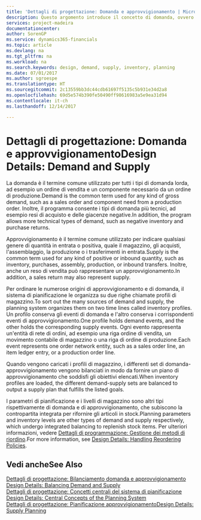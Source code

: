 ```yaml
---
title: 'Dettagli di progettazione: Domanda e approvvigionamento | Microsoft Docs'
description: Questo argomento introduce il concetto di domanda, ovvero il termine comune utilizzato per tutti i tipi di domanda lorda, ad esempio un ordine di vendita e un componente necessario da un ordine di produzione.
services: project-madeira
documentationcenter: 
author: SorenGP
ms.service: dynamics365-financials
ms.topic: article
ms.devlang: na
ms.tgt_pltfrm: na
ms.workload: na
ms.search.keywords: design, demand, supply, inventory, planning
ms.date: 07/01/2017
ms.author: sgroespe
ms.translationtype: HT
ms.sourcegitcommit: 2c13559bb3dc44cdb61697f5135c5b931e34d2a8
ms.openlocfilehash: 69d5e574b390fe50490ff98616983a5e9ea31d94
ms.contentlocale: it-ch
ms.lasthandoff: 12/14/2017

---
```

# <a name="design-details-demand-and-supply"></a><span data-ttu-id="214bb-103">Dettagli di progettazione: Domanda e approvvigionamento</span><span class="sxs-lookup"><span data-stu-id="214bb-103">Design Details: Demand and Supply</span></span>
<span data-ttu-id="214bb-104">La domanda è il termine comune utilizzato per tutti i tipi di domanda lorda, ad esempio un ordine di vendita e un componente necessario da un ordine di produzione.</span><span class="sxs-lookup"><span data-stu-id="214bb-104">Demand is the common term used for any kind of gross demand, such as a sales order and component need from a production order.</span></span> <span data-ttu-id="214bb-105">Inoltre, il programma consente i tipi di domanda più tecnici, ad esempio resi di acquisto e delle giacenze negative.</span><span class="sxs-lookup"><span data-stu-id="214bb-105">In addition, the program allows more technical types of demand, such as negative inventory and purchase returns.</span></span>  
  
<span data-ttu-id="214bb-106">Approvvigionamento è il termine comune utilizzato per indicare qualsiasi genere di quantità in entrata o positiva, quale il magazzino, gli acquisti, l'assemblaggio, la produzione o i trasferimenti in entrata.</span><span class="sxs-lookup"><span data-stu-id="214bb-106">Supply is the common term used for any kind of positive or inbound quantity, such as inventory, purchases, assembly, production, or inbound transfers.</span></span> <span data-ttu-id="214bb-107">Inoltre, anche un reso di vendita può rappresentare un approvvigionamento.</span><span class="sxs-lookup"><span data-stu-id="214bb-107">In addition, a sales return may also represent supply.</span></span>  
  
<span data-ttu-id="214bb-108">Per ordinare le numerose origini di approvvigionamento e di domanda, il sistema di pianificazione le organizza su due righe chiamate profili di magazzino.</span><span class="sxs-lookup"><span data-stu-id="214bb-108">To sort out the many sources of demand and supply, the planning system organizes them on two time lines called inventory profiles.</span></span> <span data-ttu-id="214bb-109">Un profilo conserva gli eventi di domanda e l'altro conserva i corrispondenti eventi di approvvigionamento.</span><span class="sxs-lookup"><span data-stu-id="214bb-109">One profile holds demand events, and the other holds the corresponding supply events.</span></span> <span data-ttu-id="214bb-110">Ogni evento rappresenta un'entità di rete di ordini, ad esempio una riga ordine di vendita, un movimento contabile di magazzino o una riga di ordine di produzione.</span><span class="sxs-lookup"><span data-stu-id="214bb-110">Each event represents one order network entity, such as a sales order line, an item ledger entry, or a production order line.</span></span>  
  
<span data-ttu-id="214bb-111">Quando vengono caricati i profili di magazzino, i differenti set di domanda-approvvigionamento vengono bilanciati in modo da fornire un piano di approvvigionamento che soddisfi gli obiettivi elencati.</span><span class="sxs-lookup"><span data-stu-id="214bb-111">When inventory profiles are loaded, the different demand-supply sets are balanced to output a supply plan that fulfills the listed goals.</span></span>  
  
<span data-ttu-id="214bb-112">I parametri di pianificazione e i livelli di magazzino sono altri tipi rispettivamente di domanda e di approvvigionamento, che subiscono la contropartita integrata per rifornire gli articoli in stock.</span><span class="sxs-lookup"><span data-stu-id="214bb-112">Planning parameters and inventory levels are other types of demand and supply respectively, which undergo integrated balancing to replenish stock items.</span></span> <span data-ttu-id="214bb-113">Per ulteriori informazioni, vedere [Dettagli di programmazione: Gestione dei metodi di riordino](design-details-handling-reordering-policies.md).</span><span class="sxs-lookup"><span data-stu-id="214bb-113">For more information, see [Design Details: Handling Reordering Policies](design-details-handling-reordering-policies.md).</span></span>  
  
## <a name="see-also"></a><span data-ttu-id="214bb-114">Vedi anche</span><span class="sxs-lookup"><span data-stu-id="214bb-114">See Also</span></span>  
<span data-ttu-id="214bb-115">[Dettagli di progettazione: Bilanciamento domanda e approvvigionamento](design-details-balancing-demand-and-supply.md) </span><span class="sxs-lookup"><span data-stu-id="214bb-115">[Design Details: Balancing Demand and Supply](design-details-balancing-demand-and-supply.md) </span></span>  
<span data-ttu-id="214bb-116">[Dettagli di progettazione: Concetti centrali del sistema di pianificazione](design-details-central-concepts-of-the-planning-system.md) </span><span class="sxs-lookup"><span data-stu-id="214bb-116">[Design Details: Central Concepts of the Planning System](design-details-central-concepts-of-the-planning-system.md) </span></span>  
[<span data-ttu-id="214bb-117">Dettagli di progettazione: Pianificazione approvvigionamento</span><span class="sxs-lookup"><span data-stu-id="214bb-117">Design Details: Supply Planning</span></span>](design-details-supply-planning.md)
